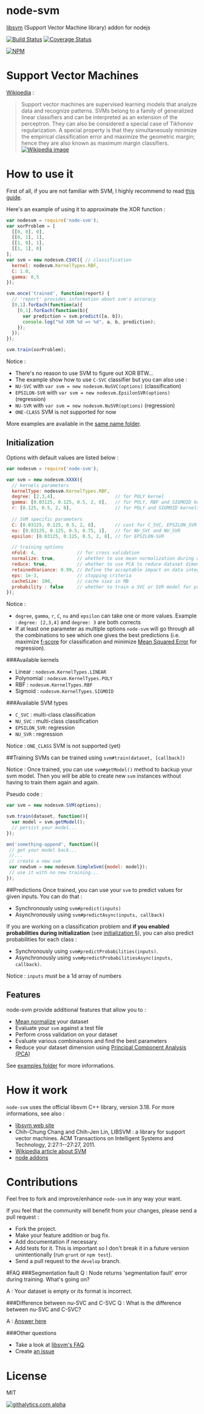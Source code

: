 node-svm
========

[libsvm](http://www.csie.ntu.edu.tw/~cjlin/libsvm/) (Support Vector Machine library) addon for nodejs

[![Build Status](https://travis-ci.org/nicolaspanel/node-svm.png)](https://travis-ci.org/nicolaspanel/node-svm)
[![Coverage Status](https://coveralls.io/repos/nicolaspanel/node-svm/badge.png?branch=master)](https://coveralls.io/r/nicolaspanel/node-svm?branch=master)

[![NPM](https://nodei.co/npm/node-svm.png?downloads=true)](https://nodei.co/npm/node-svm/)

# Support Vector Machines
[Wikipedia](http://en.wikipedia.org/wiki/Support_vector_machine)  :

>Support vector machines are supervised learning models that analyze data and recognize patterns. 
>SVMs belong to a family of generalized linear classifiers and can be interpreted as an extension of the perceptron. They can also be considered a special case of Tikhonov regularization. A special property is that they simultaneously minimize the empirical classification error and maximize the geometric margin; hence they are also known as maximum margin classifiers.
>[![Wikipedia image](http://upload.wikimedia.org/wikipedia/commons/1/1b/Kernel_Machine.png)](http://en.wikipedia.org/wiki/File:Kernel_Machine.png)

# How to use it
First of all, if you are not familiar with SVM, I highly recommend to read [this guide](http://www.csie.ntu.edu.tw/~cjlin/papers/guide/guide.pdf).

Here's an example of using it to approximate the XOR function :
```javascript
var nodesvm = require('node-svm');
var xorProblem = [
  [[0, 0], 0],
  [[0, 1], 1],
  [[1, 0], 1],
  [[1, 1], 0]
];
var svm = new nodesvm.CSVC({ // classification 
  kernel: nodesvm.KernelTypes.RBF,
  C: 1.0,
  gamma: 0,5
});

svm.once('trained', function(report) {
  // 'report' provides information about svm's accuracy
  [0,1].forEach(function(a){
    [0,1].forEach(function(b){
      var prediction = svm.predict([a, b]); 
      console.log("%d XOR %d => %d", a, b, prediction);
    });
  });
});

svm.train(xorProblem);

```
Notice : 
 * There's no reason to use SVM to figure out XOR BTW...
 * The example show how to use `C-SVC` classifier but you can also use :
  * `NU-SVC` with `var svm = new nodesvm.NuSVC(options)` (classification)
  * `EPSILON-SVR` with `var svm = new nodesvm.EpsilonSVR(options)` (regression)
  * `NU-SVR` with `var svm = new nodesvm.NuSVR(options)` (regression)
 * `ONE-CLASS` SVM is not supported for now

More examples are available in the [same name folder](https://github.com/nicolaspanel/node-svm/tree/master/examples).

## Initialization
Options with default values are listed below : 
```javascript
var nodesvm = require('node-svm');

var svm = new nodesvm.XXXX({
  // kernels parameters
  kernelType: nodesvm.KernelTypes.RBF,  
  degree: [2,3,4],                      // for POLY kernel
  gamma: [0.03125, 0.125, 0.5, 2, 8],   // for POLY, RBF and SIGMOID kernels
  r: [0.125, 0.5, 2, 8],                // for POLY and SIGMOID kernels
  
  // SVM specific parameters
  C: [0.03125, 0.125, 0.5, 2, 8],       // cost for C_SVC, EPSILON_SVR and NU_SVR
  nu: [0.03125, 0.125, 0.5, 0.75, 1],   // for NU_SVC and NU_SVR
  epsilon: [0.03125, 0.125, 0.5, 2, 8], // for EPSILON-SVR

  // training options
  nFold: 4,               // for cross validation 
  normalize: true,        // whether to use mean normalization during data pre-processing
  reduce: true,           // whether to use PCA to reduce dataset dimension during data pre-processing
  retainedVariance: 0.99, // Define the acceptable impact on data integrity (if PCA activated)
  eps: 1e-3,              // stopping criteria 
  cacheSize: 100,         // cache siez in MB        
  probability : false     // whether to train a SVC or SVR model for probability estimates
});
```
Notice : 
 * `degree`, `gamma`, `r`, `C`, `nu` and `epsilon` can take one or more values. Example :  `degree: [2,3,4]` and `degree: 3` are both corrects
 * If at least one parameter as multiple options `node-svm` will go through all the combinations to see which one gives the best predictions (i.e. maximize [f-score](http://en.wikipedia.org/wiki/F1_score) for classification and minimize [Mean Squared Error](http://en.wikipedia.org/wiki/Mean_squared_error) for regression).

###Available kernels
 * Linear     : `nodesvm.KernelTypes.LINEAR`
 * Polynomial : `nodesvm.KernelTypes.POLY`
 * RBF        : `nodesvm.KernelTypes.RBF`
 * Sigmoid    : `nodesvm.KernelTypes.SIGMOID`

###Available SVM types

 * `C_SVC`      : multi-class classification
 * `NU_SVC`     : multi-class classification 
 * `EPSILON_SVR`: regression
 * `NU_SVR`     : regression

Notice : `ONE_CLASS` SVM is not supported (yet) 

##Training
SVMs can be trained using `svm#train(dataset, [callback])`

Notice :  Once trained, you can use `svm#getModel()` method to backup your svm model. Then you will be able to create new `svm` instances without having to train them again and again.

Pseudo code : 
```javascript
var svm = new nodesvm.SVM(options);

svm.train(dataset, function(){
  var model = svm.getModel();
  // persist your model...
});

on('something-append', function(){
 // get your model back...
 //...
 // create a new svm
 var newSvm = new nodesvm.SimpleSvm({model: model});
 // use it with no new training...
});
```

##Predictions
Once trained, you can use your `svm` to predict values for given inputs. You can do that : 
 * Synchronously using `svm#predict(inputs)`
 * Asynchronously using `svm#predictAsync(inputs, callback)`

If you are working on a classification problem and **if you enabled probabilities during initialization** (see [initialization §](https://github.com/nicolaspanel/node-svm#initialization)), you can also predict probabilities for each class  : 
 * Synchronously using `svm#predictProbabilities(inputs)`. 
 * Asynchronously using `svm#predictProbabilitiesAsync(inputs, callback)`.

Notice : `inputs` must be a 1d array of numbers

## Features
node-svm provide additional features that allow you to :
 * [Mean normalize](http://en.wikipedia.org/wiki/Normalization_(statistics)) your dataset
 * Evaluate your `svm` against a test file
 * Perform cross validation on your dataset
 * Evaluate various combinaisons and find the best parameters
 * Reduce your dataset dimension using [Principal Component Analysis (PCA)](http://en.wikipedia.org/wiki/Principal_component_analysis)

See [examples folder](https://github.com/nicolaspanel/node-svm/blob/master/examples) for more informations.

# How it work
`node-svm` uses the official libsvm C++ library, version 3.18. For more informations, see also : 
 * [libsvm web site](http://www.csie.ntu.edu.tw/~cjlin/libsvm/)
 * Chih-Chung Chang and Chih-Jen Lin, LIBSVM : a library for support vector machines. ACM Transactions on Intelligent Systems and Technology, 2:27:1--27:27, 2011.
 * [Wikipedia article about SVM](https://en.wikipedia.org/wiki/Support_vector_machine)
 * [node addons](http://nodejs.org/api/addons.html)

# Contributions
Feel free to fork and improve/enhance `node-svm` in any way your want.

If you feel that the community will benefit from your changes, please send a pull request : 
 * Fork the project.
 * Make your feature addition or bug fix.
 * Add documentation if necessary.
 * Add tests for it. This is important so I don't break it in a future version unintentionally (run `grunt` or `npm test`).
 * Send a pull request to the `develop` branch. 

#FAQ
###Segmentation fault
Q : Node returns 'segmentation fault' error during training. What's going on?

A : Your dataset is empty or its format is incorrect.

###Difference between nu-SVC and C-SVC
Q : What is the difference between nu-SVC and C-SVC?

A : [Answer here](http://www.csie.ntu.edu.tw/~cjlin/libsvm/faq.html#f411)

###Other questions
 * Take a look at [libsvm's FAQ](http://www.csie.ntu.edu.tw/~cjlin/libsvm/faq.html).
 * Create [an issue](https://github.com/nicolaspanel/node-svm/issues)

# License
MIT

[![githalytics.com alpha](https://cruel-carlota.pagodabox.com/92d9dd8573d8b458d19a240629fea97a "githalytics.com")](http://githalytics.com/nicolaspanel/node-svm)
